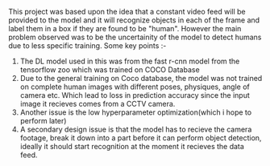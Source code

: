 This project was based upon the idea that a constant video feed will be provided to the model and it will recognize objects
in each of the frame and label them in a box if they are found to be "human". However the main problem observed was to be the
uncertainity of the model to detect humans due to less specific training. Some key points :- 

1. The DL model used in this was from the fast r-cnn model from the tensorflow zoo which was trained on COCO Database
2. Due to the general training on Coco database, the model was not trained on complete human images with different poses,
   physiques, angle of camera etc. Which lead to loss in prediction accuracy since the input image it recieves comes from a
   CCTV camera.
3. Another issue is the low hyperparameter optimization(which i hope to perform later)
4. A secondary design issue is that the model has to recieve the camera footage, break it down into a part before it can perform 
   object detection, ideally it should start recognition at the moment it recieves the data feed.